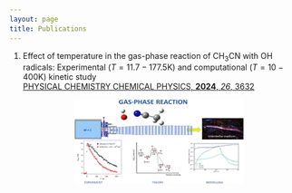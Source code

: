 ```yaml
---
layout: page
title: Publications
---
```


1. Effect of temperature in the gas-phase reaction of CH<sub>3</sub>CN with OH radicals: Experimental $\displaystyle(T=11.7-177.5 \mathrm{K})$ and computational $(T=10-400\mathrm{K})$ kinetic study  
   [PHYSICAL CHEMISTRY CHEMICAL PHYSICS, **2024**, _26_, 3632](https://pubs.rsc.org/en/content/articlelanding/2024/cp/d3cp04944b)
   <p align="center">
   <img src="https://github.com/emartineznunez/emartineznunez.github.io/blob/master/Imagen1.gif?raw=true" alt="alt text" width="300" height="150">
   </p>


